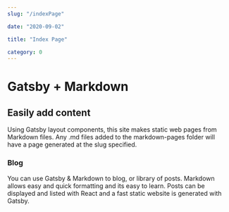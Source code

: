 ```yaml
---
slug: "/indexPage"

date: "2020-09-02"

title: "Index Page"

category: 0
---
```


# Gatsby + Markdown

## Easily add content

Using Gatsby layout components, this site makes static web pages from Markdown files. Any .md files added to the markdown-pages folder will have a page generated at the slug specified.

### Blog

You can use Gatsby & Markdown to blog, or library of posts. Markdown allows easy and quick formatting and its easy to learn. Posts can be displayed and listed with React and a fast static website is generated with Gatsby.
